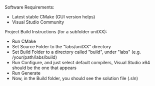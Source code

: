 Software Requirements:

* Latest stable CMake (GUI version helps)
* Visual Studio Community

Project Build Instructions (for a subfolder unitXX):

* Run CMake
* Set Source Folder to the "labs/unitXX" directory
* Set Build Folder to a directory called "build", under "labs" (e.g. /your/path/labs/build)
* Run Configure, and just select default compilers, Visual Studio x64 should be the one that appears
* Run Generate
* Now, in the Build folder, you should see the solution file (.sln)

